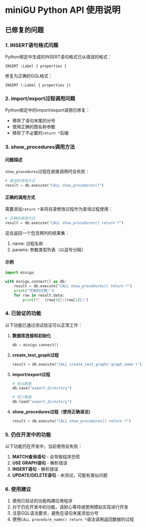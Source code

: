 # miniGU Python API 使用说明

## 已修复的问题

### 1. INSERT语句格式问题
Python绑定中生成的INSERT语句格式已从错误的格式：
```
INSERT :Label { properties }
```
修复为正确的GQL格式：
```
INSERT (:Label { properties })
```

### 2. import/export过程调用问题
Python绑定中的import/export调用已修复：
- 移除了语句末尾的分号
- 使用正确的图名称参数
- 移除了不必要的`return *`后缀

### 3. show_procedures调用方法

#### 问题描述
`show_procedures`过程在直接调用时会失败：
```python
# 错误的调用方式
result = db.execute("CALL show_procedures()")
```

#### 正确的调用方式
需要添加`return *`来将目录修改过程作为查询过程使用：
```python
# 正确的调用方式
result = db.execute("CALL show_procedures() return *")
```

这会返回一个包含两列的结果集：
1. name: 过程名称
2. params: 参数类型列表（以逗号分隔）

#### 示例
```python
import minigu

with minigu.connect() as db:
    result = db.execute("CALL show_procedures() return *")
    print("可用的过程:")
    for row in result.data:
        print(f"  {row[0]}({row[1]})")
```

### 4. 已验证的功能

以下功能已通过测试验证可以正常工作：

1. **数据库连接和初始化**
   ```python
   db = minigu.connect()
   ```

2. **create_test_graph过程**
   ```python
   result = db.execute("CALL create_test_graph('graph_name')")
   ```

3. **import/export过程**
   ```python
   # 导出数据
   db.save("export_directory")
   
   # 导入数据
   db.load("export_directory")
   ```

4. **show_procedures过程（使用正确语法）**
   ```python
   result = db.execute("CALL show_procedures() return *")
   ```

### 5. 仍在开发中的功能

以下功能仍在开发中，当前使用会失败：

1. **MATCH查询语句** - 会导致程序恐慌
2. **USE GRAPH语句** - 解析错误
3. **INSERT语句** - 解析错误
4. **UPDATE/DELETE语句** - 未测试，可能有类似问题

### 6. 使用建议

1. 使用已验证的功能构建应用程序
2. 对于仍在开发中的功能，请耐心等待或使用模拟实现进行开发
3. 注意GQL语法要求，避免在语句末尾添加分号
4. 使用`CALL procedure_name() return *`语法调用返回数据的过程
